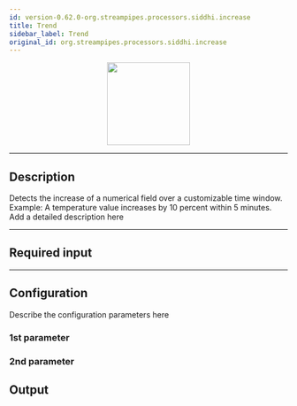 ```yaml
---
id: version-0.62.0-org.streampipes.processors.siddhi.increase
title: Trend
sidebar_label: Trend
original_id: org.streampipes.processors.siddhi.increase
---
```




<p align="center"> 
    <img src="/img/pipeline-elements/org.streampipes.processors.siddhi.increase/icon.png" width="150px;" class="pe-image-documentation"/>
</p>

***

## Description

Detects the increase of a numerical field over a customizable time window. Example: A temperature value increases by 10 percent within 5 minutes.
Add a detailed description here

***

## Required input


***

## Configuration

Describe the configuration parameters here

### 1st parameter


### 2nd parameter

## Output
